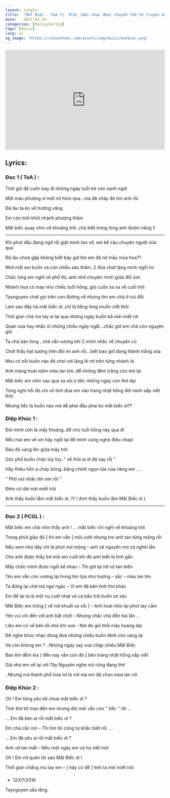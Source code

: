 ```yaml
---
layout: single
title:  "Mắt Biếc - TeA ft. PCGL (Bài nhạc được chuyển thể từ truyện dài của T.G Nguyễn Nhật Ánh)"
date:   2017-03-19
categories: [dailysharing]
tags: [music]
lang: vi
og_image: "https://vietanhdev.com/assets/img/music/matbiec.png"
---
```


<iframe style="width: 560; height: 315; max-width: 100%; margin: 0 auto;" src="https://www.youtube.com/embed/QDY4Gy_4eYw" frameborder="0" allowfullscreen></iframe>

## Lyrics:

### Đọc 1 ( TeA ) :

Thời giờ đã cuốn bay đi những ngày tuổi trẻ còn xanh ngời

Một màu phượng vĩ mới nở hôm qua...mà đã cháy đỏ tim anh rồi

Đã lâu ta ko về trường vắng

Em còn tinh khôi nhành phượng thắm

Mắt biếc quay nhìn về khoảng trời..chả biết trong lòng anh đượm nắng !!

-------------------------

Khi phút đầu đang ngỡ rồi giật mình tan vỡ, em kể câu chuyện người vừa qua

Đã lâu chưa gặp không biết bây giờ tim em đã nở mấy mùa hoa??

Nhớ mắt em buồn và còn nhiều sâu thẳm..2 đứa chợt lặng mình ngồi im

Chắc lòng em nghĩ về phố thị..anh nhớ chuyện mình giữa đồi sim

Nhành hoa cỏ may như chiếc tuổi hồng..gió cuốn xa xa về cuối trời

Taynguyen chợt gọi trên con đường về nhưng tim em chả ở núi đồi

Làm sao đây hả mắt biếc ơi..chỉ là tiếng lòng muốn viết thôi

Thời gian chả níu tay ai lại qua những ngày buồn bã mải miết rơi

Quán xưa hay nhắc ôi những chiều ngây ngất...chắc giờ em chả còn nguyện giữ

Ta chả bận lòng , chả vấn vương khi 2 mình nhắc về chuyện cũ

Chợt thấy hạt sương trên đôi mi anh rồi.. biết bao giờ đọng thành trắng xóa 

Như có nỗi buồn nào đó chơi vơi lặng lẽ rơi trên từng nhánh lá 

Anh mang hoài niệm màu lan tím..để những đêm trăng còn mơ lại

Mắt biếc em nhìn sao quá xa xôi a tiếc những ngày còn thơ dại

Từng nghĩ hồi đó chỉ vô tình đưa em vào trang nhật hồng đời mình sắp viết thôi

Nhưng tiếc là buồn nào mà dễ phai đâu phai ko mắt biếc ơi??


### Điệp Khúc 1 :

Đời mình còn là mấy thoáng..để cho tuổi hồng này qua đi

Nếu mai em về xin hãy ngồi lại để mình cùng nghe điệu chapi

Đâu đó vang lên giữa mây trời

Góc phố buồn chân lúy túy.." về thôi ai ơi đã say rồi "

Hãy thiêu hồn a cháy bỏng..bằng chính ngọn lửa của riêng em ....

‘’ Phố núi nhắc tên em rồi ‘’

Đêm cứ dài mải miết trôi

Anh thấy buồn lắm mắt biếc ơi..!!! ( Anh thấy buồn lắm Mắt Biếc ơi )

--------------------------------

### Đọc 2 ( PCGL ) :

Mắt biếc em chả nhìn thấy anh ! ... mắt biếc chỉ nghĩ về khoảng trời

Trong phút giây đó [ thì em vẫn ] môi cười nhưng tim anh tan từng mảng rồi

Nếu xem nhứ đây chỉ là phút mơ mộng - anh sẽ nguyện mơ cả nghìn lần

Cho anh được thấy bờ môi em cười khi đó anh biết là tình gần

Mấy chốc mình được ngồi kề nhau – Thì giờ lại nỡ vộ tan biến

Tên em vẫn còn vương lại trong tim tựa như hương – sắc – màu lan tím

Ta đứng lại chờ mà ngơ ngác – Vì em đã bên tình thơ khác

Em để lại ta là một nụ cười nhạt và cả bầu trời buồn xơ xác

Mắt Biếc em trông [ về nơi khuất xa xôi ] – Anh hoài nhìn lại phút tay cầm

Yên vui chỉ đến với anh bất chợt – Nhưng chắc chả đến hai lần ...

Liệu em có về bên lối nhỏ khi xưa - Nơi đó gió thổi mây hoang dại

Để nghe khúc nhạc đong đưa những chiều buồn tênh còn vang lại

Và còn không em ? ..Những ngày say xưa chập chiều Mắt Biếc

Bao êm đềm kia [ đến nay vẫn còn đó ] bên trang nhật hồng xấp viết

Giá như em về lại với Tây Nguyên nghe núi rừng đang thở

..Nhưng mà thành phố hoa mĩ là nơi mà em đã chọn mùa lan nở

### Điệp Khúc 2 :

Oh ! Em từng yêu tôi chưa mắt biếc ơi ?

Tình thơ tôi trao đến em nhưng đôi môi vẫn còn ‘’ tiếc ‘’ lời ...

... Em đã bên ai rồi mắt biếc ơi ?

Em chả cần nói – Thi tim tôi cũng tự khắc biết rồi ....

... Em đã yêu ai rồi mắt biếc ơi ?

Anh vỡ tan mất – Nếu một ngày em và họ xiết môi

Oh ! Em nỡ quên tôi sao Mắt Biếc ơi !

Thời gian chẳng níu tay em – [ hãy cứ để ] tình ta mãi miết trôi

###

- 12/07/2016

Taynguyen sầu lắng.
